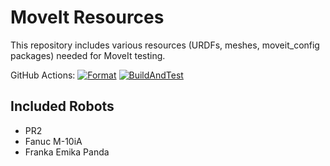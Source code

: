 MoveIt Resources
================

This repository includes various resources (URDFs, meshes, moveit_config packages) needed for MoveIt testing.

GitHub Actions: [![Format](https://github.com/ros-planning/moveit_resources/actions/workflows/format.yml/badge.svg?branch=ros2)](https://github.com/ros-planning/moveit_resources/actions/workflows/format.yml?branch=ros2) [![BuildAndTest](https://github.com/ros-planning/moveit_resources/actions/workflows/industrial_ci_action.yml/badge.svg?branch=ros2)](https://github.com/ros-planning/moveit_resources/actions/workflows/industrial_ci_action.yml?branch=ros2)

## Included Robots

- PR2
- Fanuc M-10iA
- Franka Emika Panda
